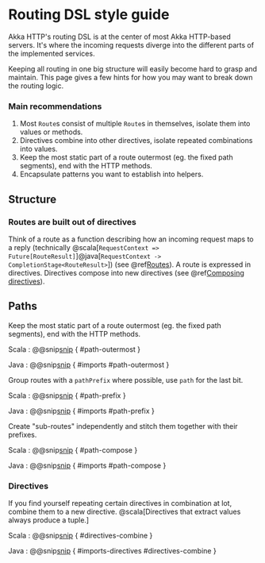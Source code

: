 # Routing DSL style guide

Akka HTTP's routing DSL is at the center of most Akka HTTP-based servers. It's where the incoming requests diverge into the different parts of the implemented services.

Keeping all routing in one big structure will easily become hard to grasp and maintain. This page gives a few hints for how you may want to break down the routing logic.

### Main recommendations

1. Most `Route`s consist of multiple `Route`s in themselves, isolate them into values or methods.
1. Directives combine into other directives, isolate repeated combinations into values.
1. Keep the most static part of a route outermost (eg. the fixed path segments), end with the HTTP methods.
1. Encapsulate patterns you want to establish into helpers.

## Structure

### Routes are built out of directives

Think of a route as a function describing how an incoming request maps to a reply (technically @scala[`RequestContext => Future[RouteResult]`]@java[`RequestContext -> CompletionStage<RouteResult>`]) (see @ref[Routes](routes.md)). A route is expressed in directives. Directives compose into new directives (see @ref[Composing directives](directives/index.md#composing-directives)).

## Paths

Keep the most static part of a route outermost (eg. the fixed path segments), end with the HTTP methods.

Scala
:   @@snip[snip](/docs/src/test/scala/docs/http/scaladsl/server/directives/StyleGuideExamplesSpec.scala) { #path-outermost }

Java
:   @@snip[snip](/docs/src/test/java/docs/http/javadsl/server/directives/StyleGuideExamplesTest.java) { #imports #path-outermost }

Group routes with a `pathPrefix` where possible, use `path` for the last bit.

Scala
:   @@snip[snip](/docs/src/test/scala/docs/http/scaladsl/server/directives/StyleGuideExamplesSpec.scala) { #path-prefix }

Java
:   @@snip[snip](/docs/src/test/java/docs/http/javadsl/server/directives/StyleGuideExamplesTest.java) { #imports #path-prefix }

Create "sub-routes" independently and stitch them together with their prefixes.

Scala
:   @@snip[snip](/docs/src/test/scala/docs/http/scaladsl/server/directives/StyleGuideExamplesSpec.scala) { #path-compose }

Java
:   @@snip[snip](/docs/src/test/java/docs/http/javadsl/server/directives/StyleGuideExamplesTest.java) { #imports #path-compose }


### Directives

If you find yourself repeating certain directives in combination at lot, combine them to a new directive. @scala[Directives that extract values always produce a tuple.]

Scala
:   @@snip[snip](/docs/src/test/scala/docs/http/scaladsl/server/directives/StyleGuideExamplesSpec.scala) { #directives-combine }

Java
:   @@snip[snip](/docs/src/test/java/docs/http/javadsl/server/directives/StyleGuideExamplesTest.java) { #imports-directives #directives-combine }


